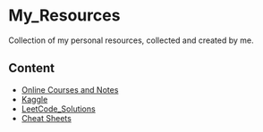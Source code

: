 # My_Resources
Collection of my personal resources, collected and created by me.

## Content
- [Online Courses and Notes](./Online_Courses/)
- [Kaggle](./Kaggle/)
- [LeetCode_Solutions](./LeetCode_Solutions/)
- [Cheat Sheets](./Cheat_Sheets/)
